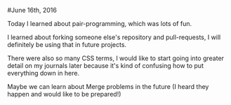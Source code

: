 #June 16th, 2016

Today I learned about pair-programming, which was lots of fun.

I learned about forking someone else's repository and pull-requests, I will definitely be using that in future projects.

There were also so many CSS terms, I would like to start going into greater detail on my journals later because it's kind of confusing how to put everything down in here.

Maybe we can learn about Merge problems in the future (I heard they happen and would like to be prepared!) 
